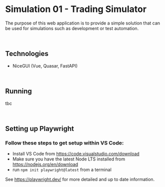# Simulation 01 - Trading Simulator

The purpose of this web application is to provide a simple solution that can be used for simulations such as development or test automation.

<br>

## Technologies
- NiceGUI (Vue, Quasar, FastAPI)

<br>

## Running 
tbc

<br>

## Setting up Playwright

### Follow these steps to get setup within VS Code:
- Install VS Code from https://code.visualstudio.com/download
- Make sure you have the latest Node LTS installed from https://nodejs.org/en/download
- run `npm init playwright@latest` from a terminal


See https://playwright.dev/ for more detailed and up to date information.

